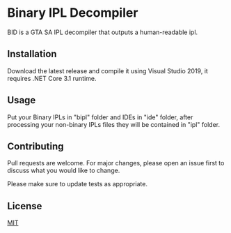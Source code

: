 # Binary IPL Decompiler

BID is a GTA SA IPL decompiler that outputs a human-readable ipl.

## Installation

Download the latest release and compile it using Visual Studio 2019, it requires .NET Core 3.1 runtime.

## Usage

Put your Binary IPLs in "bipl" folder and IDEs in "ide" folder, after processing your non-binary IPLs files they will be contained in "ipl" folder.

## Contributing
Pull requests are welcome. For major changes, please open an issue first to discuss what you would like to change.

Please make sure to update tests as appropriate.

## License
[MIT](https://choosealicense.com/licenses/mit/)
